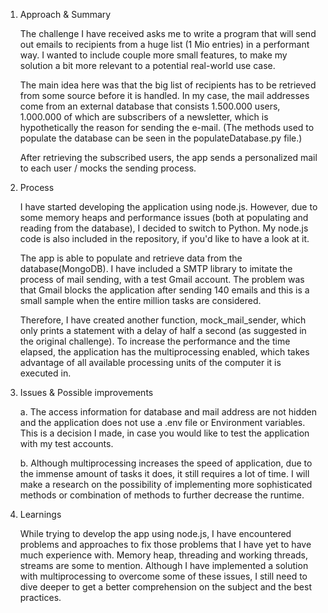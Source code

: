 1. Approach & Summary

   The challenge I have received asks me to write a program that will send out emails to recipients
   from a huge list (1 Mio entries) in a performant way. I wanted to include couple more small features, to
   make my solution a bit more relevant to a potential real-world use case.

   The main idea here was that the big list of recipients has to be retrieved from some source before it is handled. In my case, the mail
   addresses come from an external database that consists 1.500.000 users, 1.000.000 of which are subscribers of a newsletter,
   which is hypothetically the reason for sending the e-mail. (The methods used to populate the database can be seen in the
   populateDatabase.py file.)

   After retrieving the subscribed users, the app sends a personalized mail to each user / mocks the sending process.

2. Process

   I have started developing the application using node.js. However, due to some memory heaps and performance issues (both at populating and
   reading from the database), I decided to switch to Python. My node.js code is also included in the repository, if you'd like to have
   a look at it.

   The app is able to populate and retrieve data from the database(MongoDB). I have included a SMTP library to imitate the process of
   mail sending, with a test Gmail account. The problem was that Gmail blocks the application after sending 140 emails and this is a small sample
   when the entire million tasks are considered.

   Therefore, I have created another function, mock_mail_sender, which only prints a statement with a delay of half a second (as suggested in the original challenge).
   To increase the performance and the time elapsed, the application has the multiprocessing enabled, which takes advantage of all available processing units of the
   computer it is executed in.

3. Issues & Possible improvements

   a. The access information for database and mail address are not hidden and the application does not use a .env file or
   Environment variables. This is a decision I made, in case you would like to test the application with my test accounts.

   b. Although multiprocessing increases the speed of application, due to the immense amount of tasks it does, it still requires a lot
   of time. I will make a research on the possibility of implementing more sophisticated methods or combination of methods to further decrease the runtime.

4. Learnings

   While trying to develop the app using node.js, I have encountered problems and approaches to fix those problems that I have
   yet to have much experience with. Memory heap, threading and working threads, streams are some to mention. Although I have implemented a solution with multiprocessing to
   overcome some of these issues, I still need to dive deeper to get a better comprehension on the subject and the best practices.
